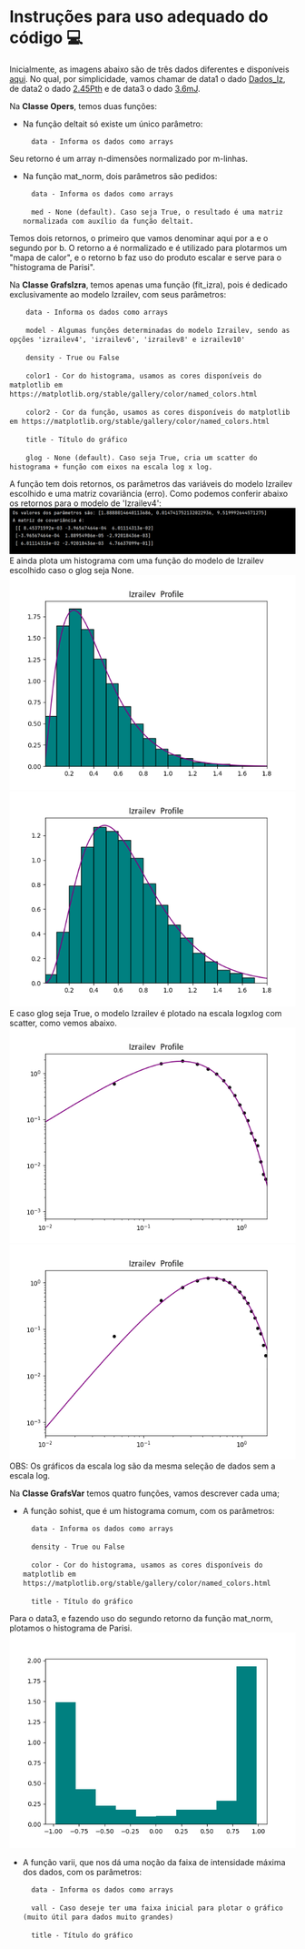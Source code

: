 # Instruções para uso adequado do código 💻

Inicialmente, as imagens abaixo são de três dados diferentes e disponíveis [aqui](https://github.com/Ell-neto/Statisc_Analy_RL/tree/master/data). 
No qual, por simplicidade, vamos chamar de data1 o dado [Dados_Iz](https://github.com/Ell-neto/Statisc_Analy_RL/blob/master/data/Dados_Iz.xlsx), de data2 o dado [2.45Pth](https://github.com/Ell-neto/Statisc_Analy_RL/blob/master/data/PPth245.xlsx) e de data3 o dado [3.6mJ](https://github.com/Ell-neto/Statisc_Analy_RL/blob/master/data/3.6mJ.xlsx).  

Na **Classe Opers**, temos duas funções:  
- Na função deltait só existe um único parâmetro:

        data - Informa os dados como arrays  
Seu retorno é um array n-dimensões normalizado por m-linhas.

- Na função mat_norm, dois parâmetros são pedidos:

        data - Informa os dados como arrays
        
        med - None (default). Caso seja True, o resultado é uma matriz normalizada com auxílio da função deltait.  
Temos dois retornos, o primeiro que vamos denominar aqui por a e o segundo por b. O retorno a é normalizado e é utilizado para plotarmos um "mapa de calor", e o retorno b faz uso do produto escalar e serve para o "histograma de Parisi".           


Na **Classe GrafsIzra**, temos apenas uma função (fit_izra), pois é dedicado exclusivamente ao modelo Izrailev, com seus parâmetros:  

        data - Informa os dados como arrays
        
        model - Algumas funções determinadas do modelo Izrailev, sendo as opções 'izrailev4', 'izrailev6', 'izrailev8' e izrailev10'
        
        density - True ou False
        
        color1 - Cor do histograma, usamos as cores disponíveis do matplotlib em https://matplotlib.org/stable/gallery/color/named_colors.html
        
        color2 - Cor da função, usamos as cores disponíveis do matplotlib em https://matplotlib.org/stable/gallery/color/named_colors.html
        
        title - Título do gráfico
        
        glog - None (default). Caso seja True, cria um scatter do histograma + função com eixos na escala log x log.
        
A função tem dois retornos, os parâmetros das variáveis do modelo Izrailev escolhido e uma matriz covariância (erro). Como podemos conferir abaixo os retornos para o modelo de 'Izrailev4':
![par_error](https://github.com/Ell-neto/Statisc_Analy_RL/blob/master/Instruction/img/fig_param_erro.png)  
E ainda plota um histograma com uma função do modelo de Izrailev escolhido caso o glog seja None.
![grafa1](https://github.com/Ell-neto/Statisc_Analy_RL/blob/master/Instruction/img/Figure_1a.png)
![grafb1](https://github.com/Ell-neto/Statisc_Analy_RL/blob/master/Instruction/img/Figure_2a.png)  
E caso glog seja True, o modelo Izrailev é plotado na escala logxlog com scatter, como vemos abaixo.
![grafa2](https://github.com/Ell-neto/Statisc_Analy_RL/blob/master/Instruction/img/Figure_1b.png)
![grafb2](https://github.com/Ell-neto/Statisc_Analy_RL/blob/master/Instruction/img/Figure_2b.png)  
OBS: Os gráficos da escala log são da mesma seleção de dados sem a escala log.  

Na **Classe GrafsVar** temos quatro funções, vamos descrever cada uma;
- A função sohist, que é um histograma comum, com os parâmetros:  

        data - Informa os dados como arrays
        
        density - True ou False
        
        color - Cor do histograma, usamos as cores disponíveis do matplotlib em https://matplotlib.org/stable/gallery/color/named_colors.html
        
        title - Título do gráfico  
Para o data3, e fazendo uso do segundo retorno da função mat_norm, plotamos o histograma de Parisi.
![hist_parisi](https://github.com/Ell-neto/Statisc_Analy_RL/blob/master/Instruction/img/36_histoparisi.png)

- A função varii, que nos dá uma noção da faixa de intensidade máxima dos dados, com os parâmetros:

        data - Informa os dados como arrays
        
        vall - Caso deseje ter uma faixa inicial para plotar o gráfico (muito útil para dados muito grandes)
        
        title - Título do gráfico  
 
